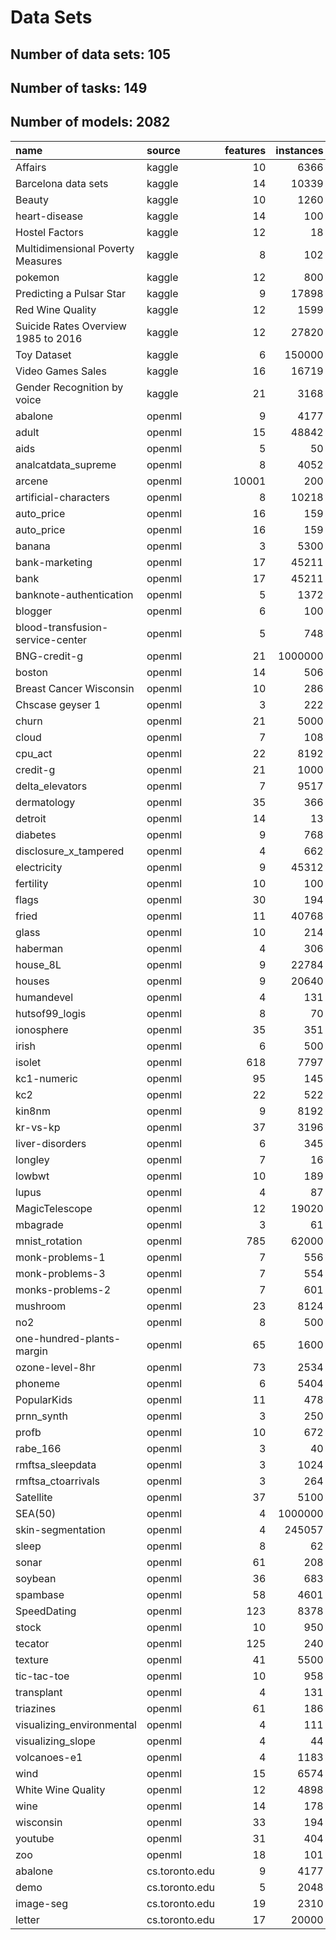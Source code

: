 # Data Sets

## Number of data sets: 105

## Number of tasks: 149

## Number of models: 2082

|name                                |source         | features| instances| missing_val| tasks| models|
|:-----------------------------------|:--------------|--------:|---------:|-----------:|-----:|------:|
|Affairs                             |kaggle         |       10|      6366|           0|     0|      0|
|Barcelona data sets                 |kaggle         |       14|     10339|          27|     1|      1|
|Beauty                              |kaggle         |       10|      1260|           0|     2|      2|
|heart-disease                       |kaggle         |       14|       100|           0|     2|      2|
|Hostel Factors                      |kaggle         |       12|        18|           0|     0|      0|
|Multidimensional Poverty Measures   |kaggle         |        8|       102|           0|     1|      1|
|pokemon                             |kaggle         |       12|       800|         386|     1|      4|
|Predicting a Pulsar Star            |kaggle         |        9|     17898|           0|     2|      2|
|Red Wine Quality                    |kaggle         |       12|      1599|           0|     1|      3|
|Suicide Rates Overview 1985 to 2016 |kaggle         |       12|     27820|       19456|     1|      1|
|Toy Dataset                         |kaggle         |        6|    150000|           0|     1|      3|
|Video Games Sales                   |kaggle         |       16|     16719|        9772|     0|      0|
|Gender Recognition by voice         |kaggle         |       21|      3168|           0|     0|      0|
|abalone                             |openml         |        9|      4177|           0|     2|      2|
|adult                               |openml         |       15|     48842|        3620|     1|     45|
|aids                                |openml         |        5|        50|           0|     2|      3|
|analcatdata_supreme                 |openml         |        8|      4052|           0|     1|      9|
|arcene                              |openml         |    10001|       200|           0|     0|      0|
|artificial-characters               |openml         |        8|     10218|           0|     2|     11|
|auto_price                          |openml         |       16|       159|           0|     4|      6|
|auto_price                          |openml         |       16|       159|           0|     1|      9|
|banana                              |openml         |        3|      5300|           0|     1|      3|
|bank-marketing                      |openml         |       17|     45211|           0|     1|      3|
|bank                                |openml         |       17|     45211|           0|     2|     21|
|banknote-authentication             |openml         |        5|      1372|           0|     2|     17|
|blogger                             |openml         |        6|       100|           0|     1|     57|
|blood-transfusion-service-center    |openml         |        5|       748|           0|     1|     96|
|BNG-credit-g                        |openml         |       21|   1000000|           0|     0|      0|
|boston                              |openml         |       14|       506|           0|     2|     70|
|Breast Cancer Wisconsin             |openml         |       10|       286|           9|     1|     20|
|Chscase geyser 1                    |openml         |        3|       222|           0|     1|      2|
|churn                               |openml         |       21|      5000|           0|     1|     81|
|cloud                               |openml         |        7|       108|           0|     1|      9|
|cpu_act                             |openml         |       22|      8192|           0|     1|      9|
|credit-g                            |openml         |       21|      1000|           0|     1|     19|
|delta_elevators                     |openml         |        7|      9517|           0|     1|      9|
|dermatology                         |openml         |       35|       366|           8|     2|     22|
|detroit                             |openml         |       14|        13|           0|     1|      9|
|diabetes                            |openml         |        9|       768|           0|     3|     76|
|disclosure_x_tampered               |openml         |        4|       662|           0|     1|      9|
|electricity                         |openml         |        9|     45312|           0|     4|     79|
|fertility                           |openml         |       10|       100|           0|     5|      5|
|flags                               |openml         |       30|       194|           0|     1|     11|
|fried                               |openml         |       11|     40768|           0|     1|      3|
|glass                               |openml         |       10|       214|           0|     3|      4|
|haberman                            |openml         |        4|       306|           0|     1|     13|
|house_8L                            |openml         |        9|     22784|           0|     1|     10|
|houses                              |openml         |        9|     20640|           0|     1|      6|
|humandevel                          |openml         |        4|       131|           0|     0|      0|
|hutsof99_logis                      |openml         |        8|        70|           0|     1|      9|
|ionosphere                          |openml         |       35|       351|           0|     1|     84|
|irish                               |openml         |        6|       500|          32|     2|     39|
|isolet                              |openml         |      618|      7797|           0|     1|      2|
|kc1-numeric                         |openml         |       95|       145|           0|     1|     11|
|kc2                                 |openml         |       22|       522|           0|     1|     66|
|kin8nm                              |openml         |        9|      8192|           0|     1|      9|
|kr-vs-kp                            |openml         |       37|      3196|           0|     1|      2|
|liver-disorders                     |openml         |        6|       345|           0|     3|     15|
|longley                             |openml         |        7|        16|           0|     1|      9|
|lowbwt                              |openml         |       10|       189|           0|     1|      9|
|lupus                               |openml         |        4|        87|           0|     2|     81|
|MagicTelescope                      |openml         |       12|     19020|           0|     1|     61|
|mbagrade                            |openml         |        3|        61|           0|     1|      9|
|mnist_rotation                      |openml         |      785|     62000|           0|     1|      1|
|monk-problems-1                     |openml         |        7|       556|           0|     1|      1|
|monk-problems-3                     |openml         |        7|       554|           0|     0|      0|
|monks-problems-2                    |openml         |        7|       601|           0|     1|     86|
|mushroom                            |openml         |       23|      8124|        2480|     1|     10|
|no2                                 |openml         |        8|       500|           0|     1|     61|
|one-hundred-plants-margin           |openml         |       65|      1600|           0|     1|      2|
|ozone-level-8hr                     |openml         |       73|      2534|           0|     2|     73|
|phoneme                             |openml         |        6|      5404|           0|     1|    144|
|PopularKids                         |openml         |       11|       478|           0|     3|     21|
|prnn_synth                          |openml         |        3|       250|           0|     1|      3|
|profb                               |openml         |       10|       672|         666|     1|      1|
|rabe_166                            |openml         |        3|        40|           0|     1|      9|
|rmftsa_sleepdata                    |openml         |        3|      1024|           0|     2|      2|
|rmftsa_ctoarrivals                  |openml         |        3|       264|           0|     1|      9|
|Satellite                           |openml         |       37|      5100|           0|    11|     87|
|SEA(50)                             |openml         |        4|   1000000|           0|     2|      8|
|skin-segmentation                   |openml         |        4|    245057|           0|     3|     65|
|sleep                               |openml         |        8|        62|          11|     2|      3|
|sonar                               |openml         |       61|       208|           0|     1|      6|
|soybean                             |openml         |       36|       683|         121|     1|      5|
|spambase                            |openml         |       58|      4601|           0|     1|     77|
|SpeedDating                         |openml         |      123|      8378|           0|     1|      1|
|stock                               |openml         |       10|       950|           0|     3|     67|
|tecator                             |openml         |      125|       240|           0|     1|      9|
|texture                             |openml         |       41|      5500|           0|     1|      1|
|tic-tac-toe                         |openml         |       10|       958|           0|     1|      1|
|transplant                          |openml         |        4|       131|           0|     1|      1|
|triazines                           |openml         |       61|       186|           0|     1|      9|
|visualizing_environmental           |openml         |        4|       111|           0|     1|      9|
|visualizing_slope                   |openml         |        4|        44|           0|     1|      9|
|volcanoes-e1                        |openml         |        4|      1183|           0|     1|      1|
|wind                                |openml         |       15|      6574|           0|     1|      9|
|White Wine Quality                  |openml         |       12|      4898|           0|     2|     23|
|wine                                |openml         |       14|       178|           0|     1|      5|
|wisconsin                           |openml         |       33|       194|           0|     1|     20|
|youtube                             |openml         |       31|       404|           0|     1|     59|
|zoo                                 |openml         |       18|       101|           0|     4|      5|
|abalone                             |cs.toronto.edu |        9|      4177|           0|     2|      4|
|demo                                |cs.toronto.edu |        5|      2048|           0|     0|      0|
|image-seg                           |cs.toronto.edu |       19|      2310|           0|     2|      2|
|letter                              |cs.toronto.edu |       17|     20000|           0|     0|      0|
